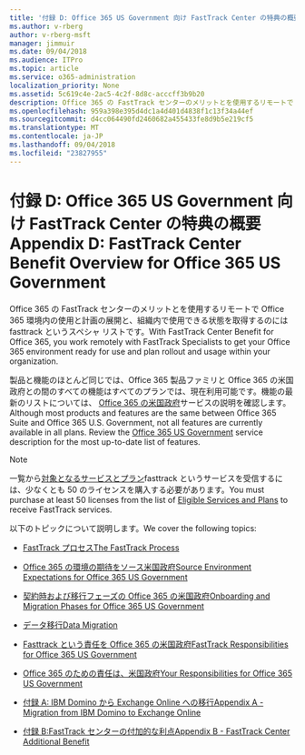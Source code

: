 ```yaml
---
title: '付録 D: Office 365 US Government 向け FastTrack Center の特典の概要'
ms.author: v-rberg
author: v-rberg-msft
manager: jimmuir
ms.date: 09/04/2018
ms.audience: ITPro
ms.topic: article
ms.service: o365-administration
localization_priority: None
ms.assetid: 5c619c4e-2ac5-4c2f-8d8c-acccff3b9b20
description: Office 365 の FastTrack センターのメリットとを使用するリモートで Office 365 環境内の使用と計画の展開と、組織内で使用できる状態を取得するのには fasttrack というスペシャ リストです。
ms.openlocfilehash: 959a398e395d4dc1a4d401d4838f1c13f34a44ef
ms.sourcegitcommit: d4cc064490fd2460682a455433fe8d9b5e219cf5
ms.translationtype: MT
ms.contentlocale: ja-JP
ms.lasthandoff: 09/04/2018
ms.locfileid: "23827955"
---
```

# <a name="appendix-d-fasttrack-center-benefit-overview-for-office-365-us-government"></a><span data-ttu-id="e6f9b-103">付録 D: Office 365 US Government 向け FastTrack Center の特典の概要</span><span class="sxs-lookup"><span data-stu-id="e6f9b-103">Appendix D: FastTrack Center Benefit Overview for Office 365 US Government</span></span>

<span data-ttu-id="e6f9b-104">Office 365 の FastTrack センターのメリットとを使用するリモートで Office 365 環境内の使用と計画の展開と、組織内で使用できる状態を取得するのには fasttrack というスペシャ リストです。</span><span class="sxs-lookup"><span data-stu-id="e6f9b-104">With FastTrack Center Benefit for Office 365, you work remotely with FastTrack Specialists to get your Office 365 environment ready for use and plan rollout and usage within your organization.</span></span> 
  
<span data-ttu-id="e6f9b-p101">製品と機能のほとんど同じでは、Office 365 製品ファミリと Office 365 の米国政府との間のすべての機能はすべてのプランでは、現在利用可能です。機能の最新のリストについては、 [Office 365 の米国政府](https://aka.ms/aboutgovcloud)サービスの説明を確認します。</span><span class="sxs-lookup"><span data-stu-id="e6f9b-p101">Although most products and features are the same between Office 365 Suite and Office 365 U.S. Government, not all features are currently available in all plans. Review the [Office 365 US Government](https://aka.ms/aboutgovcloud) service description for the most up-to-date list of features.</span></span>

> [!NOTE]
><span data-ttu-id="e6f9b-107">一覧から[対象となるサービスとプラン](eligible-services-and-plans.md)fasttrack というサービスを受信するには、少なくとも 50 のライセンスを購入する必要があります。</span><span class="sxs-lookup"><span data-stu-id="e6f9b-107">You must purchase at least 50 licenses from the list of [Eligible Services and Plans](eligible-services-and-plans.md) to receive FastTrack services.</span></span>  

<span data-ttu-id="e6f9b-108">以下のトピックについて説明します。</span><span class="sxs-lookup"><span data-stu-id="e6f9b-108">We cover the following topics:</span></span>

- [<span data-ttu-id="e6f9b-109">FastTrack プロセス</span><span class="sxs-lookup"><span data-stu-id="e6f9b-109">The FastTrack Process</span></span>](fasttrack-process.md)
    
- [<span data-ttu-id="e6f9b-110">Office 365 の環境の期待をソース米国政府</span><span class="sxs-lookup"><span data-stu-id="e6f9b-110">Source Environment Expectations for Office 365 US Government</span></span>](US-Gov-appendix-source-environment-expectations.md)
    
- [<span data-ttu-id="e6f9b-111">契約時および移行フェーズの Office 365 の米国政府</span><span class="sxs-lookup"><span data-stu-id="e6f9b-111">Onboarding and Migration Phases for Office 365 US Government</span></span>](US-Gov-appendix-onboarding-and-migration.md)

- [<span data-ttu-id="e6f9b-112">データ移行</span><span class="sxs-lookup"><span data-stu-id="e6f9b-112">Data Migration</span></span>](data-migration.md)
    
- [<span data-ttu-id="e6f9b-113">Fasttrack という責任を Office 365 の米国政府</span><span class="sxs-lookup"><span data-stu-id="e6f9b-113">FastTrack Responsibilities for Office 365 US Government</span></span>](US-Gov-appendix-fasttrack-responsibilities.md)
    
- [<span data-ttu-id="e6f9b-114">Office 365 のための責任は、米国政府</span><span class="sxs-lookup"><span data-stu-id="e6f9b-114">Your Responsibilities for Office 365 US Government</span></span>](US-Gov-appendix-your-responsibilities.md)
 
- [<span data-ttu-id="e6f9b-115">付録 A: IBM Domino から Exchange Online への移行</span><span class="sxs-lookup"><span data-stu-id="e6f9b-115">Appendix A - Migration from IBM Domino to Exchange Online</span></span>](from-ibm-domino-to-exchange-online.md)
    
- [<span data-ttu-id="e6f9b-116">付録 B:FastTrack センターの付加的な利点</span><span class="sxs-lookup"><span data-stu-id="e6f9b-116">Appendix B - FastTrack Center Additional Benefit</span></span>](fasttrack-additional-benefits.md)



